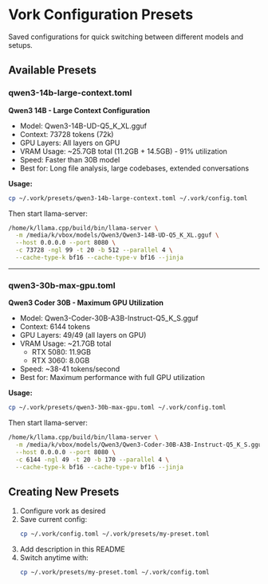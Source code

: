 # Vork Configuration Presets

Saved configurations for quick switching between different models and setups.

## Available Presets

### qwen3-14b-large-context.toml
**Qwen3 14B - Large Context Configuration**

- Model: Qwen3-14B-UD-Q5_K_XL.gguf
- Context: 73728 tokens (72k)
- GPU Layers: All layers on GPU
- VRAM Usage: ~25.7GB total (11.2GB + 14.5GB) - 91% utilization
- Speed: Faster than 30B model
- Best for: Long file analysis, large codebases, extended conversations

**Usage:**
```bash
cp ~/.vork/presets/qwen3-14b-large-context.toml ~/.vork/config.toml
```

Then start llama-server:
```bash
/home/k/llama.cpp/build/bin/llama-server \
  -m /media/k/vbox/models/Qwen3/Qwen3-14B-UD-Q5_K_XL.gguf \
  --host 0.0.0.0 --port 8080 \
  -c 73728 -ngl 99 -t 20 -b 512 --parallel 4 \
  --cache-type-k bf16 --cache-type-v bf16 --jinja
```

---

### qwen3-30b-max-gpu.toml
**Qwen3 Coder 30B - Maximum GPU Utilization**

- Model: Qwen3-Coder-30B-A3B-Instruct-Q5_K_S.gguf
- Context: 6144 tokens
- GPU Layers: 49/49 (all layers on GPU)
- VRAM Usage: ~21.7GB total
  - RTX 5080: 11.9GB
  - RTX 3060: 8.0GB
- Speed: ~38-41 tokens/second
- Best for: Maximum performance with full GPU utilization

**Usage:**
```bash
cp ~/.vork/presets/qwen3-30b-max-gpu.toml ~/.vork/config.toml
```

Then start llama-server:
```bash
/home/k/llama.cpp/build/bin/llama-server \
  -m /media/k/vbox/models/Qwen3/Qwen3-Coder-30B-A3B-Instruct-Q5_K_S.gguf \
  --host 0.0.0.0 --port 8080 \
  -c 6144 -ngl 49 -t 20 -b 170 --parallel 4 \
  --cache-type-k bf16 --cache-type-v bf16 --jinja
```

## Creating New Presets

1. Configure vork as desired
2. Save current config:
   ```bash
   cp ~/.vork/config.toml ~/.vork/presets/my-preset.toml
   ```
3. Add description in this README
4. Switch anytime with:
   ```bash
   cp ~/.vork/presets/my-preset.toml ~/.vork/config.toml
   ```
